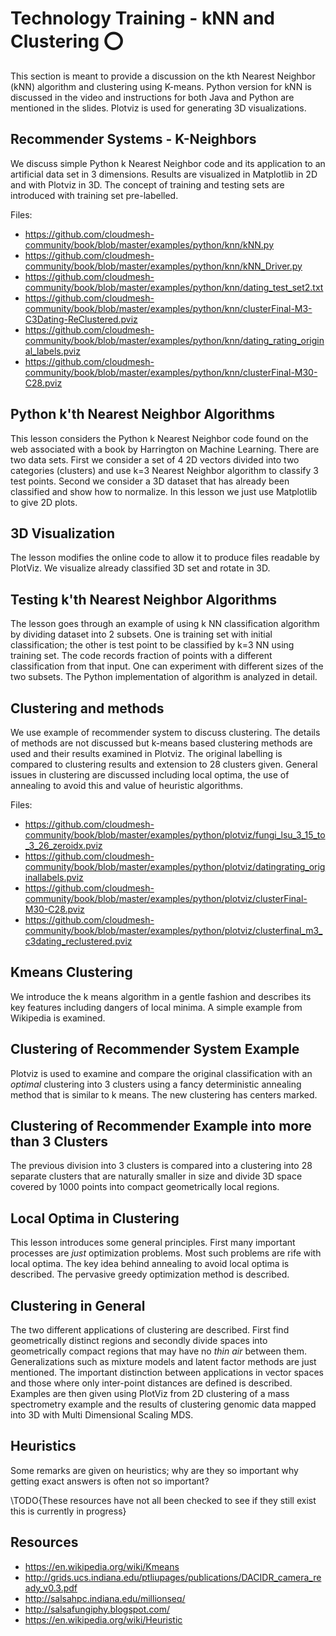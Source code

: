 # Technology Training - kNN and Clustering :o:

This section is meant to provide a discussion on the kth Nearest
Neighbor (kNN) algorithm and clustering using K-means. Python version
for kNN is discussed in the video and instructions for both Java and
Python are mentioned in the slides. Plotviz is used for generating 3D
visualizations.

## Recommender Systems - K-Neighbors

We discuss simple Python k Nearest Neighbor code and its application to
an artificial data set in 3 dimensions. Results are visualized in
Matplotlib in 2D and with Plotviz in 3D. The concept of training and
testing sets are introduced with training set pre-labelled.

Files:

- <https://github.com/cloudmesh-community/book/blob/master/examples/python/knn/kNN.py>
- <https://github.com/cloudmesh-community/book/blob/master/examples/python/knn/kNN_Driver.py>
- <https://github.com/cloudmesh-community/book/blob/master/examples/python/knn/dating_test_set2.txt>
- <https://github.com/cloudmesh-community/book/blob/master/examples/python/knn/clusterFinal-M3-C3Dating-ReClustered.pviz>
- <https://github.com/cloudmesh-community/book/blob/master/examples/python/knn/dating_rating_original_labels.pviz>
- <https://github.com/cloudmesh-community/book/blob/master/examples/python/knn/clusterFinal-M30-C28.pviz>

## Python k'th Nearest Neighbor Algorithms

This lesson considers the Python k Nearest Neighbor code found on the
web associated with a book by Harrington on Machine Learning. There are
two data sets. First we consider a set of 4 2D vectors divided into two
categories (clusters) and use k=3 Nearest Neighbor algorithm to classify
3 test points. Second we consider a 3D dataset that has already been
classified and show how to normalize. In this lesson we just use
Matplotlib to give 2D plots.

## 3D Visualization

The lesson modifies the online code to allow it to produce files
readable by PlotViz. We visualize already classified 3D set and rotate
in 3D.

## Testing k'th Nearest Neighbor Algorithms

The lesson goes through an example of using k NN classification
algorithm by dividing dataset into 2 subsets. One is training set with
initial classification; the other is test point to be classified by k=3
NN using training set. The code records fraction of points with a
different classification from that input. One can experiment with
different sizes of the two subsets. The Python implementation of
algorithm is analyzed in detail.

## Clustering and methods

We use example of recommender system to discuss clustering. The details
of methods are not discussed but k-means based clustering methods are
used and their results examined in Plotviz. The original labelling is
compared to clustering results and extension to 28 clusters given.
General issues in clustering are discussed including local optima, the
use of annealing to avoid this and value of heuristic algorithms.

Files:

-   <https://github.com/cloudmesh-community/book/blob/master/examples/python/plotviz/fungi_lsu_3_15_to_3_26_zeroidx.pviz>
-   <https://github.com/cloudmesh-community/book/blob/master/examples/python/plotviz/datingrating_originallabels.pviz>
-   <https://github.com/cloudmesh-community/book/blob/master/examples/python/plotviz/clusterFinal-M30-C28.pviz>
-   <https://github.com/cloudmesh-community/book/blob/master/examples/python/plotviz/clusterfinal_m3_c3dating_reclustered.pviz>

## Kmeans Clustering

We introduce the k means algorithm in a gentle fashion and describes its
key features including dangers of local minima. A simple example from
Wikipedia is examined.

## Clustering of Recommender System Example

Plotviz is used to examine and compare the original classification with
an *optimal* clustering into 3 clusters using a fancy deterministic
annealing method that is similar to k means. The new clustering has
centers marked.

## Clustering of Recommender Example into more than 3 Clusters

The previous division into 3 clusters is compared into a clustering into
28 separate clusters that are naturally smaller in size and divide 3D
space covered by 1000 points into compact geometrically local regions.

## Local Optima in Clustering

This lesson introduces some general principles. First many important
processes are *just* optimization problems. Most such problems are rife
with local optima. The key idea behind annealing to avoid local optima
is described. The pervasive greedy optimization method is described.

## Clustering in General

The two different applications of clustering are described. First find
geometrically distinct regions and secondly divide spaces into
geometrically compact regions that may have no *thin air* between them.
Generalizations such as mixture models and latent factor methods are
just mentioned. The important distinction between applications in vector
spaces and those where only inter-point distances are defined is
described. Examples are then given using PlotViz from 2D clustering of a
mass spectrometry example and the results of clustering genomic data
mapped into 3D with Multi Dimensional Scaling MDS.

## Heuristics

Some remarks are given on heuristics; why are they so important why
getting exact answers is often not so important?

\TODO{These resources have not all been checked to see if they still
  exist this is currently in progress}

## Resources

-   <https://en.wikipedia.org/wiki/Kmeans>
-   <http://grids.ucs.indiana.edu/ptliupages/publications/DACIDR_camera_ready_v0.3.pdf>
-   <http://salsahpc.indiana.edu/millionseq/>
-   <http://salsafungiphy.blogspot.com/>
-   <https://en.wikipedia.org/wiki/Heuristic>
